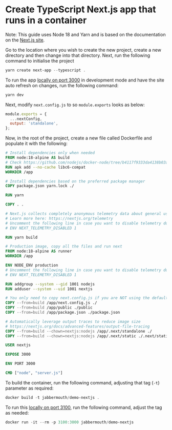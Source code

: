 # Create TypeScript Next.js app that runs in a container

Note: This guide uses Node 18 and Yarn and is based on the documentation on the [Next.js site](https://nextjs.org/).

Go to the location where you wish to create the new project, create a new directory and then change into that directory. Next, run the following command to initialise the project

```powershell
yarn create next-app --typescript .
```

To run the app [locally on port 3000](http://localhost:3000/) in development mode and have the site auto refresh on changes, run the following command:

```powershell
yarn dev
```

Next, modify `next.config.js` to so `module.exports` looks as below:

```javascript
module.exports = {
  ...nextConfig,
  output: 'standalone',
};
```

Now, in the root of the project, create a new file called Dockerfile and populate it with the following:

```dockerfile
# Install dependencies only when needed
FROM node:18-alpine AS build
# Check https://github.com/nodejs/docker-node/tree/b4117f9333da4138b03a546ec926ef50a31506c3#nodealpine to understand why libc6-compat might be needed.
RUN apk add --no-cache libc6-compat
WORKDIR /app

# Install dependencies based on the preferred package manager
COPY package.json yarn.lock ./

RUN yarn

COPY . .

# Next.js collects completely anonymous telemetry data about general usage.
# Learn more here: https://nextjs.org/telemetry
# Uncomment the following line in case you want to disable telemetry during the build.
# ENV NEXT_TELEMETRY_DISABLED 1

RUN yarn build

# Production image, copy all the files and run next
FROM node:18-alpine AS runner
WORKDIR /app

ENV NODE_ENV production
# Uncomment the following line in case you want to disable telemetry during runtime.
# ENV NEXT_TELEMETRY_DISABLED 1

RUN addgroup --system --gid 1001 nodejs
RUN adduser --system --uid 1001 nextjs

# You only need to copy next.config.js if you are NOT using the default configuration
COPY --from=build /app/next.config.js ./
COPY --from=build /app/public ./public
COPY --from=build /app/package.json ./package.json

# Automatically leverage output traces to reduce image size
# https://nextjs.org/docs/advanced-features/output-file-tracing
COPY --from=build --chown=nextjs:nodejs /app/.next/standalone ./
COPY --from=build --chown=nextjs:nodejs /app/.next/static ./.next/static

USER nextjs

EXPOSE 3000

ENV PORT 3000

CMD ["node", "server.js"]
```

To build the container, run the following command, adjusting that tag (`-t`) parameter as required:

```powershell
docker build -t jabbermouth/demo-nextjs .
```

To run this [locally on port 3100](http://localhost:3100/), run the following command, adjust the tag as needed:

```powershell
docker run -it --rm -p 3100:3000 jabbermouth/demo-nextjs
```